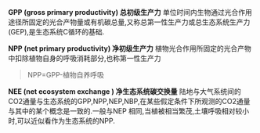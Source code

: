 
**GPP (gross primary productivity) 总初级生产力** 单位时间内生物通过光合作用途径所固定的光合产物量或有机碳总量,又称总第一性生产力或总生态系统生产力(GEP),是生态系统C循环的基础.

**NPP (net primary productivity) 净初级生产力** 植物光合作用所固定的光合产物中扣除植物自身的呼吸消耗部分,也称第一性生产力
> NPP=GPP-植物自养呼吸

**NEE (net ecosystem exchange ) 净生态系统碳交换量**
陆地与大气系统间的CO2通量与生态系统的GPP,NPP,NEP,NBP,在某些假定条件下所观测的CO2通量与其中的某个概念是一致的.一般与NEP 相同,当植被相当繁茂,土壤呼吸相对较小时,可以近似看作为生态系统的NPP.